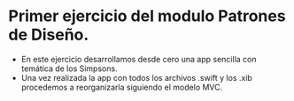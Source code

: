 # Primer ejercicio del modulo Patrones de Diseño.


* En este ejercicio desarrollamos desde cero una app sencilla con 
temática de los Simpsons.
* Una vez realizada la app con todos los archivos .swift y los .xib
procedemos a reorganizarla siguiendo el modelo MVC.
